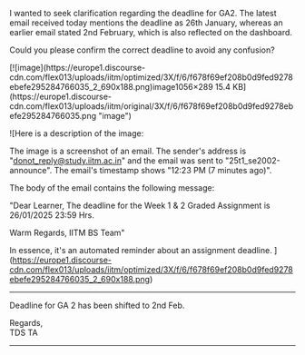 I wanted to seek clarification regarding the deadline for GA2. The latest
email received today mentions the deadline as 26th January, whereas an earlier
email stated 2nd February, which is also reflected on the dashboard.

Could you please confirm the correct deadline to avoid any confusion?  

[![image](https://europe1.discourse-
cdn.com/flex013/uploads/iitm/optimized/3X/f/6/f678f69ef208b0d9fed9278ebefe295284766035_2_690x188.png)image1056×289
15.4 KB](https://europe1.discourse-
cdn.com/flex013/uploads/iitm/original/3X/f/6/f678f69ef208b0d9fed9278ebefe295284766035.png
"image")



![Here is a description of the image:

The image is a screenshot of an email. The sender's address is "donot_reply@study.iitm.ac.in" and the email was sent to "25t1_se2002-announce". The email's timestamp shows "12:23 PM (7 minutes ago)".

The body of the email contains the following message:

"Dear Learner,
The deadline for the Week 1 & 2 Graded Assignment is 26/01/2025 23:59 Hrs.

Warm Regards,
IITM BS Team"

In essence, it's an automated reminder about an assignment deadline.
](https://europe1.discourse-cdn.com/flex013/uploads/iitm/optimized/3X/f/6/f678f69ef208b0d9fed9278ebefe295284766035_2_690x188.png)


---

Deadline for GA 2 has been shifted to 2nd Feb.

Regards,  
TDS TA



---

